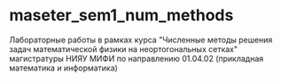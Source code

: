 # maseter_sem1_num_methods
Лабораторные работы в рамках курса "Численные методы решения задач математической физики на неортогональных сетках" магистратуры НИЯУ МИФИ по направлению 01.04.02 (прикладная математика и информатика)
